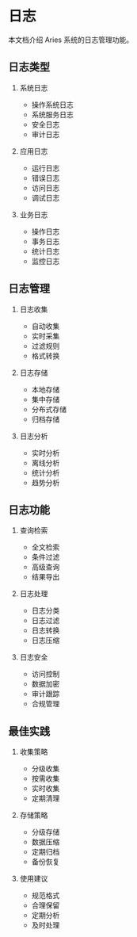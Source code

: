 # 日志

本文档介绍 Aries 系统的日志管理功能。

## 日志类型

1. 系统日志
   - 操作系统日志
   - 系统服务日志
   - 安全日志
   - 审计日志

2. 应用日志
   - 运行日志
   - 错误日志
   - 访问日志
   - 调试日志

3. 业务日志
   - 操作日志
   - 事务日志
   - 统计日志
   - 监控日志

## 日志管理

1. 日志收集
   - 自动收集
   - 实时采集
   - 过滤规则
   - 格式转换

2. 日志存储
   - 本地存储
   - 集中存储
   - 分布式存储
   - 归档存储

3. 日志分析
   - 实时分析
   - 离线分析
   - 统计分析
   - 趋势分析

## 日志功能

1. 查询检索
   - 全文检索
   - 条件过滤
   - 高级查询
   - 结果导出

2. 日志处理
   - 日志分类
   - 日志过滤
   - 日志转换
   - 日志压缩

3. 日志安全
   - 访问控制
   - 数据加密
   - 审计跟踪
   - 合规管理

## 最佳实践

1. 收集策略
   - 分级收集
   - 按需收集
   - 实时收集
   - 定期清理

2. 存储策略
   - 分级存储
   - 数据压缩
   - 定期归档
   - 备份恢复

3. 使用建议
   - 规范格式
   - 合理保留
   - 定期分析
   - 及时处理 
